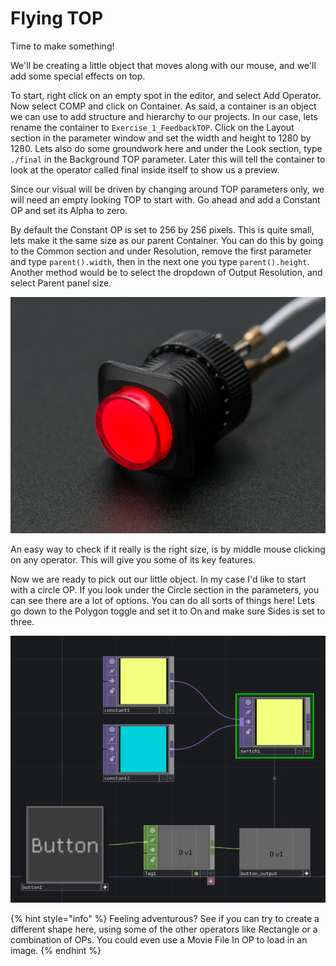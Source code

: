 # Flying TOP

Time to make something!

We'll be creating a little object that moves along with our mouse, and we'll add some special effects on top. 

To start, right click on an empty spot in the editor, and select Add Operator. Now select COMP and click on Container. As said, a container is an object we can use to add structure and hierarchy to our projects. In our case, lets rename the container to `Exercise_1_FeedbackTOP`. Click on the Layout section in the parameter window and set the width and height to 1280 by 1280. Lets also do some groundwork here and under the Look section, type `./final` in the Background TOP parameter. Later this will tell the container to look at the operator called final inside itself to show us a preview.

Since our visual will be driven by changing around TOP parameters only, we will need an empty looking TOP to start with. Go ahead and add a Constant OP and set its Alpha to zero.

By default the Constant OP is set to 256 by 256 pixels. This is quite small, lets make it the same size as our parent Container. You can do this by going to the Common section and under Resolution, remove the first parameter and type `parent().width`, then in the next one you type `parent().height`.  Another method would be to select the dropdown of Output Resolution, and select Parent panel size.

![](../../.gitbook/assets/image%20%2823%29.png)

An easy way to check if it really is the right size, is by middle mouse clicking on any operator. This will give you some of its key features.

Now we are ready to pick out our little object. In my case I'd like to start with a circle OP. If you look under the Circle section in the parameters, you can see there are a lot of options. You can do all sorts of things here! Lets go down to the Polygon toggle and set it to On and make sure Sides is set to three.

![](../../.gitbook/assets/image%20%2827%29.png)

{% hint style="info" %}
Feeling adventurous? See if you can try to create a different shape here, using some of the other operators like Rectangle or a combination of OPs. You could even use a Movie File In OP to load in an image.
{% endhint %}

